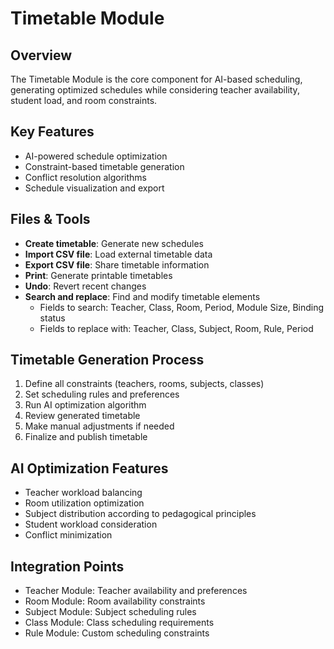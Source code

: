 # Timetable Module

## Overview
The Timetable Module is the core component for AI-based scheduling, generating optimized schedules while considering teacher availability, student load, and room constraints.

## Key Features
- AI-powered schedule optimization
- Constraint-based timetable generation
- Conflict resolution algorithms
- Schedule visualization and export

## Files & Tools
- **Create timetable**: Generate new schedules
- **Import CSV file**: Load external timetable data
- **Export CSV file**: Share timetable information
- **Print**: Generate printable timetables
- **Undo**: Revert recent changes
- **Search and replace**: Find and modify timetable elements
    - Fields to search: Teacher, Class, Room, Period, Module Size, Binding status
    - Fields to replace with: Teacher, Class, Subject, Room, Rule, Period

## Timetable Generation Process
1. Define all constraints (teachers, rooms, subjects, classes)
2. Set scheduling rules and preferences
3. Run AI optimization algorithm
4. Review generated timetable
5. Make manual adjustments if needed
6. Finalize and publish timetable

## AI Optimization Features
- Teacher workload balancing
- Room utilization optimization
- Subject distribution according to pedagogical principles
- Student workload consideration
- Conflict minimization

## Integration Points
- Teacher Module: Teacher availability and preferences
- Room Module: Room availability constraints
- Subject Module: Subject scheduling rules
- Class Module: Class scheduling requirements
- Rule Module: Custom scheduling constraints
